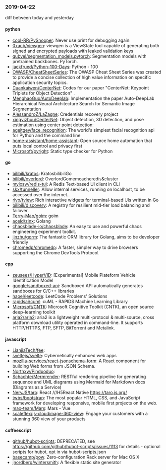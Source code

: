 ### 2019-04-22
diff between today and yesterday

#### python
* [cool-RR/PySnooper](https://github.com/cool-RR/PySnooper): Never use print for debugging again
* [0xacb/viewgen](https://github.com/0xacb/viewgen): viewgen is a ViewState tool capable of generating both signed and encrypted payloads with leaked validation keys
* [qubvel/segmentation_models.pytorch](https://github.com/qubvel/segmentation_models.pytorch): Segmentation models with pretrained backbones. PyTorch.
* [jackfrued/Python-100-Days](https://github.com/jackfrued/Python-100-Days): Python - 100
* [OWASP/CheatSheetSeries](https://github.com/OWASP/CheatSheetSeries): The OWASP Cheat Sheet Series was created to provide a concise collection of high value information on specific application security topics.
* [Duankaiwen/CenterNet](https://github.com/Duankaiwen/CenterNet): Codes for our paper "CenterNet: Keypoint Triplets for Object Detection" .
* [MenghaoGuo/AutoDeeplab](https://github.com/MenghaoGuo/AutoDeeplab): Implementation the paper Auto-DeepLab Hierarchical Neural Architecture Search for Semantic Image Segmentation
* [AlessandroZ/LaZagne](https://github.com/AlessandroZ/LaZagne): Credentials recovery project
* [xingyizhou/CenterNet](https://github.com/xingyizhou/CenterNet): Object detection, 3D detection, and pose estimation using center point detection:
* [ageitgey/face_recognition](https://github.com/ageitgey/face_recognition): The world's simplest facial recognition api for Python and the command line
* [home-assistant/home-assistant](https://github.com/home-assistant/home-assistant):  Open source home automation that puts local control and privacy first
* [Microsoft/pyright](https://github.com/Microsoft/pyright): Static type checker for Python

#### go
* [bilibili/kratos](https://github.com/bilibili/kratos): KratosbilibiliGo
* [bilibili/overlord](https://github.com/bilibili/overlord): OverlordGomemcacheredis&cluster
* [mylxsw/redis-tui](https://github.com/mylxsw/redis-tui): A Redis Text-based UI client in CLI
* [skx/tunneller](https://github.com/skx/tunneller): Allow internal services, running on localhost, to be accessed over the internet..
* [rivo/tview](https://github.com/rivo/tview): Rich interactive widgets for terminal-based UIs written in Go
* [bilibili/discovery](https://github.com/bilibili/discovery): A registry for resilient mid-tier load balancing and failover.
* [Terry-Mao/goim](https://github.com/Terry-Mao/goim): goim
* [aceld/zinx](https://github.com/aceld/zinx): Golang
* [chaosblade-io/chaosblade](https://github.com/chaosblade-io/chaosblade): An easy to use and powerful chaos engineering experiment toolkit.
* [jinzhu/gorm](https://github.com/jinzhu/gorm): The fantastic ORM library for Golang, aims to be developer friendly
* [chromedp/chromedp](https://github.com/chromedp/chromedp): A faster, simpler way to drive browsers supporting the Chrome DevTools Protocol.

#### cpp
* [zeusees/HyperVID](https://github.com/zeusees/HyperVID): [Experimental] Mobile Plateform Vehicle Identification Model
* [google/sandboxed-api](https://github.com/google/sandboxed-api): Sandboxed API automatically generates sandboxes for C/C++ libraries
* [haoel/leetcode](https://github.com/haoel/leetcode): LeetCode Problems' Solutions
* [rapidsai/cuml](https://github.com/rapidsai/cuml): cuML - RAPIDS Machine Learning Library
* [Microsoft/CNTK](https://github.com/Microsoft/CNTK): Microsoft Cognitive Toolkit (CNTK), an open source deep-learning toolkit
* [aria2/aria2](https://github.com/aria2/aria2): aria2 is a lightweight multi-protocol & multi-source, cross platform download utility operated in command-line. It supports HTTP/HTTPS, FTP, SFTP, BitTorrent and Metalink.

#### javascript
* [LianjiaTech/fee](https://github.com/LianjiaTech/fee): 
* [sveltejs/svelte](https://github.com/sveltejs/svelte): Cybernetically enhanced web apps
* [mozilla-services/react-jsonschema-form](https://github.com/mozilla-services/react-jsonschema-form): A React component for building Web forms from JSON Schema.
* [Northxw/Pinduoduo](https://github.com/Northxw/Pinduoduo): 
* [Schachte/Mermrender](https://github.com/Schachte/Mermrender):  RESTful rendering pipeline for generating sequence and UML diagrams using Mermaid for Markdown docs (Diagrams as a Service)
* [NervJS/taro](https://github.com/NervJS/taro):  React ///H5React Native  https://taro.js.org/
* [twbs/bootstrap](https://github.com/twbs/bootstrap): The most popular HTML, CSS, and JavaScript framework for developing responsive, mobile first projects on the web.
* [max-team/Mars](https://github.com/max-team/Mars): Mars - Vue 
* [scaleflex/js-cloudimage-360-view](https://github.com/scaleflex/js-cloudimage-360-view): Engage your customers with a stunning 360 view of your products

#### coffeescript
* [github/hubot-scripts](https://github.com/github/hubot-scripts): DEPRECATED, see https://github.com/github/hubot-scripts/issues/1113 for details - optional scripts for hubot, opt in via hubot-scripts.json
* [basecamp/pow](https://github.com/basecamp/pow): Zero-configuration Rack server for Mac OS X
* [jnordberg/wintersmith](https://github.com/jnordberg/wintersmith): A flexible static site generator
